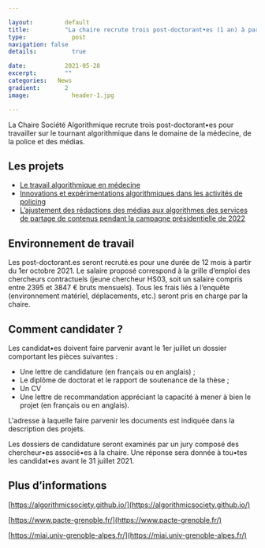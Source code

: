 ```yaml
---

layout:			default
title:  		"La chaire recrute trois post-doctorant•es (1 an) à partir du 1er octobre 2021"
type:			  post
navigation: false
details:		  true

date:   		2021-05-28
excerpt: 		""
categories:   News
gradient: 		2
image: 			  header-1.jpg

---
```


La Chaire Société Algorithmique recrute trois post-doctorant•es pour travailler sur le tournant algorithmique dans le domaine de la médecine, de la police et des médias.

## Les projets

- [Le travail algorithmique en médecine](https://algorithmicsociety.github.io/pdf/medicine.pdf)
- [Innovations et expérimentations algorithmiques dans les activités de policing](https://algorithmicsociety.github.io/pdf/policing.pdf)
- [L’ajustement des rédactions des médias aux algorithmes des services de partage de contenus pendant la campagne présidentielle de 2022](https://algorithmicsociety.github.io/pdf/platforms.pdf)

## Environnement de travail  

Les post-doctorant.es seront recruté.es pour une durée de 12 mois à partir du 1er octobre 2021. Le salaire proposé correspond à la grille d’emploi des chercheurs contractuels (jeune chercheur HS03, soit un salaire compris entre 2395 et 3847 € bruts mensuels). Tous les frais liés à l’enquête (environnement matériel, déplacements, etc.) seront pris en charge par la chaire.

## Comment candidater ?

Les candidat•es doivent faire parvenir avant le 1er juillet un dossier comportant les pièces suivantes :

- Une lettre de candidature (en français ou en anglais) ;
- Le diplôme de doctorat et le rapport de soutenance de la thèse ;
- Un CV
- Une lettre de recommandation appréciant la capacité à mener à bien le projet (en français ou en anglais).

L'adresse à laquelle faire parvenir les documents est indiquée dans la description des projets.

Les dossiers de candidature seront examinés par un jury composé des chercheur•es associé•es à la chaire. Une réponse sera donnée à tou•tes les candidat•es avant le 31 juillet 2021.

## Plus d’informations

[https://algorithmicsociety.github.io/](https://algorithmicsociety.github.io/)

[https://www.pacte-grenoble.fr/](https://www.pacte-grenoble.fr/)

[https://miai.univ-grenoble-alpes.fr/](https://miai.univ-grenoble-alpes.fr/)
